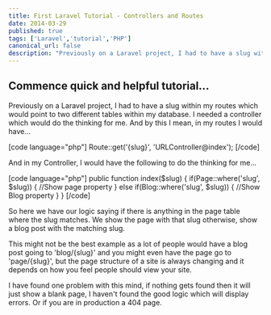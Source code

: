 ```yaml
---
title: First Laravel Tutorial - Controllers and Routes
date: 2014-03-29
published: true
tags: ['Laravel','tutorial','PHP']
canonical_url: false
description: "Previously on a Laravel project, I had to have a slug within my routes which would point to two different tables within my database. I needed a controller which would do the thinking for me. And by this I mean, in my routes I would have..."
---
```


## Commence quick and helpful tutorial...

Previously on a Laravel project, I had to have a slug within my routes which would point to two different tables within my database. I needed a controller which would do the thinking for me. And by this I mean, in my routes I would have...

[code language="php"] Route::get('{slug}', 'URLController@index'); [/code]

And in my Controller, I would have the following to do the thinking for me...

[code language="php"] public function index($slug) { if(Page::where('slug', $slug)) { //Show page property } else if(Blog::where('slug', $slug)) { //Show Blog property } } [/code]

So here we have our logic saying if there is anything in the page table where the slug matches. We show the page with that slug otherwise, show a blog post with the matching slug.

This might not be the best example as a lot of people would have a blog post going to 'blog/{slug}' and you might even have the page go to 'page/{slug}', but the page structure of a site is always changing and it depends on how you feel people should view your site.

I have found one problem with this mind, if nothing gets found then it will just show a blank page, I haven't found the good logic which will display errors. Or if you are in production a 404 page.
